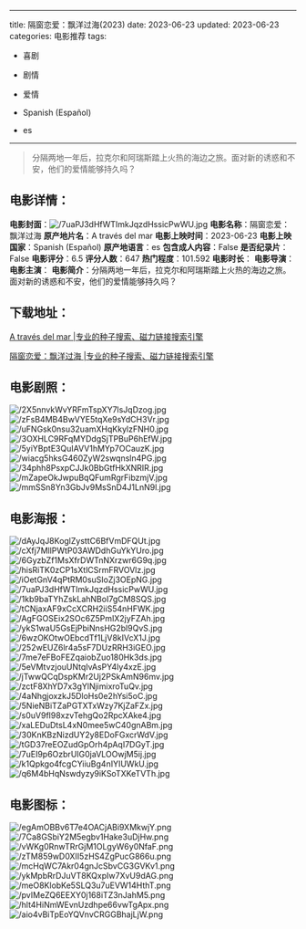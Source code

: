 
---
title: 隔窗恋爱：飘洋过海(2023)
date: 2023-06-23
updated: 2023-06-23
categories: 电影推荐
tags:
- 喜剧
- 剧情
- 爱情

- Spanish (Español)
- es
---


> 分隔两地一年后，拉克尔和阿瑞斯踏上火热的海边之旅。面对新的诱惑和不安，他们的爱情能够持久吗？

## **电影详情**：

**电影封面**：<img src="https://image.tmdb.org/t/p/w200/7uaPJ3dHfWTImkJqzdHssicPwWU.jpg" alt="/7uaPJ3dHfWTImkJqzdHssicPwWU.jpg" title="/7uaPJ3dHfWTImkJqzdHssicPwWU.jpg">
**电影名称**：隔窗恋爱：飘洋过海
**原产地片名**：A través del mar
**电影上映时间**：2023-06-23
**电影上映国家**：Spanish (Español)
**原产地语言**：es
**包含成人内容**：False
**是否纪录片**：False
**电影评分**：6.5
**评分人数**：647
**热门程度**：101.592
**电影时长**：
**电影导演**：
**电影主演**：
**电影简介**：分隔两地一年后，拉克尔和阿瑞斯踏上火热的海边之旅。面对新的诱惑和不安，他们的爱情能够持久吗？

## **下载地址**：
[A través del mar |专业的种子搜索、磁力链接搜索引擎](https://movie.amd794.com:2083/?search=A%20trav%C3%A9s%20del%20mar&ordering=&mode=match_phrase&page_size=10&page=1)

[隔窗恋爱：飘洋过海 |专业的种子搜索、磁力链接搜索引擎](https://movie.amd794.com:2083/?search=%E9%9A%94%E7%AA%97%E6%81%8B%E7%88%B1%EF%BC%9A%E9%A3%98%E6%B4%8B%E8%BF%87%E6%B5%B7&ordering=&mode=match_phrase&page_size=10&page=1)
 

## **电影剧照**：
<img src="https://image.tmdb.org/t/p/original/2X5nnvkWvYRFmTspXY7lsJqDzog.jpg" alt="/2X5nnvkWvYRFmTspXY7lsJqDzog.jpg" title="/2X5nnvkWvYRFmTspXY7lsJqDzog.jpg"><img src="https://image.tmdb.org/t/p/original/zFsB4MB4BwVYE5tqXe9sYdCH3Vr.jpg" alt="/zFsB4MB4BwVYE5tqXe9sYdCH3Vr.jpg" title="/zFsB4MB4BwVYE5tqXe9sYdCH3Vr.jpg"><img src="https://image.tmdb.org/t/p/original/uFNGsk0nsu32uamXHqKkylzFNH0.jpg" alt="/uFNGsk0nsu32uamXHqKkylzFNH0.jpg" title="/uFNGsk0nsu32uamXHqKkylzFNH0.jpg"><img src="https://image.tmdb.org/t/p/original/3OXHLC9RFqMYDdgSjTPBuP6hEfW.jpg" alt="/3OXHLC9RFqMYDdgSjTPBuP6hEfW.jpg" title="/3OXHLC9RFqMYDdgSjTPBuP6hEfW.jpg"><img src="https://image.tmdb.org/t/p/original/5yiYBptE3QuIAVV1hMYp7OCauzK.jpg" alt="/5yiYBptE3QuIAVV1hMYp7OCauzK.jpg" title="/5yiYBptE3QuIAVV1hMYp7OCauzK.jpg"><img src="https://image.tmdb.org/t/p/original/wiacg5hksG460ZyW2swqnsln4PG.jpg" alt="/wiacg5hksG460ZyW2swqnsln4PG.jpg" title="/wiacg5hksG460ZyW2swqnsln4PG.jpg"><img src="https://image.tmdb.org/t/p/original/34phh8PsxpCJJk0BbGtfHkXNRIR.jpg" alt="/34phh8PsxpCJJk0BbGtfHkXNRIR.jpg" title="/34phh8PsxpCJJk0BbGtfHkXNRIR.jpg"><img src="https://image.tmdb.org/t/p/original/mZapeOkJwpuBqQFumRgrFibzmjV.jpg" alt="/mZapeOkJwpuBqQFumRgrFibzmjV.jpg" title="/mZapeOkJwpuBqQFumRgrFibzmjV.jpg"><img src="https://image.tmdb.org/t/p/original/mmSSn8Yn3GbJv9MsSnD4J1LnN9l.jpg" alt="/mmSSn8Yn3GbJv9MsSnD4J1LnN9l.jpg" title="/mmSSn8Yn3GbJv9MsSnD4J1LnN9l.jpg">

## **电影海报**：
<img src="https://image.tmdb.org/t/p/original/dAyJqJ8KoglZysttC6BfVmDFQUt.jpg" alt="/dAyJqJ8KoglZysttC6BfVmDFQUt.jpg" title="/dAyJqJ8KoglZysttC6BfVmDFQUt.jpg"><img src="https://image.tmdb.org/t/p/original/cXfj7MllPWtP03AWDdhGuYkYUro.jpg" alt="/cXfj7MllPWtP03AWDdhGuYkYUro.jpg" title="/cXfj7MllPWtP03AWDdhGuYkYUro.jpg"><img src="https://image.tmdb.org/t/p/original/6GyzbZf1MsXfrDWTnNXrzwr6G9q.jpg" alt="/6GyzbZf1MsXfrDWTnNXrzwr6G9q.jpg" title="/6GyzbZf1MsXfrDWTnNXrzwr6G9q.jpg"><img src="https://image.tmdb.org/t/p/original/hisRiTK0zCP1sXtlCSrmFRVOVlz.jpg" alt="/hisRiTK0zCP1sXtlCSrmFRVOVlz.jpg" title="/hisRiTK0zCP1sXtlCSrmFRVOVlz.jpg"><img src="https://image.tmdb.org/t/p/original/iOetGnV4qPtRM0suSIoZj3OEpNG.jpg" alt="/iOetGnV4qPtRM0suSIoZj3OEpNG.jpg" title="/iOetGnV4qPtRM0suSIoZj3OEpNG.jpg"><img src="https://image.tmdb.org/t/p/original/7uaPJ3dHfWTImkJqzdHssicPwWU.jpg" alt="/7uaPJ3dHfWTImkJqzdHssicPwWU.jpg" title="/7uaPJ3dHfWTImkJqzdHssicPwWU.jpg"><img src="https://image.tmdb.org/t/p/original/1kb9baTYhZskLahNBoI7gCM8SQS.jpg" alt="/1kb9baTYhZskLahNBoI7gCM8SQS.jpg" title="/1kb9baTYhZskLahNBoI7gCM8SQS.jpg"><img src="https://image.tmdb.org/t/p/original/tCNjaxAF9xCcXCRH2iiS54nHFWK.jpg" alt="/tCNjaxAF9xCcXCRH2iiS54nHFWK.jpg" title="/tCNjaxAF9xCcXCRH2iiS54nHFWK.jpg"><img src="https://image.tmdb.org/t/p/original/AgFGOSEix2SOc6Z5PmIX2jyFZAh.jpg" alt="/AgFGOSEix2SOc6Z5PmIX2jyFZAh.jpg" title="/AgFGOSEix2SOc6Z5PmIX2jyFZAh.jpg"><img src="https://image.tmdb.org/t/p/original/ykS1waU5GsEjPbiNnsHG2bl9QvS.jpg" alt="/ykS1waU5GsEjPbiNnsHG2bl9QvS.jpg" title="/ykS1waU5GsEjPbiNnsHG2bl9QvS.jpg"><img src="https://image.tmdb.org/t/p/original/6wzOKOtwOEbcdTf1LjV8kIVcX1J.jpg" alt="/6wzOKOtwOEbcdTf1LjV8kIVcX1J.jpg" title="/6wzOKOtwOEbcdTf1LjV8kIVcX1J.jpg"><img src="https://image.tmdb.org/t/p/original/252wEUZ6lr4a5sF7DUzRRH3iGEO.jpg" alt="/252wEUZ6lr4a5sF7DUzRRH3iGEO.jpg" title="/252wEUZ6lr4a5sF7DUzRRH3iGEO.jpg"><img src="https://image.tmdb.org/t/p/original/7me7eFBoFEZqaiobZuo180Hk3ds.jpg" alt="/7me7eFBoFEZqaiobZuo180Hk3ds.jpg" title="/7me7eFBoFEZqaiobZuo180Hk3ds.jpg"><img src="https://image.tmdb.org/t/p/original/5eVMtvzjouUNtqIvAsPY4ly4xzE.jpg" alt="/5eVMtvzjouUNtqIvAsPY4ly4xzE.jpg" title="/5eVMtvzjouUNtqIvAsPY4ly4xzE.jpg"><img src="https://image.tmdb.org/t/p/original/jTwwQCqDspKMr2Uj2PSkAmN96mv.jpg" alt="/jTwwQCqDspKMr2Uj2PSkAmN96mv.jpg" title="/jTwwQCqDspKMr2Uj2PSkAmN96mv.jpg"><img src="https://image.tmdb.org/t/p/original/zctF8XhYD7x3gYlNjimixroTuQv.jpg" alt="/zctF8XhYD7x3gYlNjimixroTuQv.jpg" title="/zctF8XhYD7x3gYlNjimixroTuQv.jpg"><img src="https://image.tmdb.org/t/p/original/4aNhgjoxzkJ5DloHs0e2hYsi5oC.jpg" alt="/4aNhgjoxzkJ5DloHs0e2hYsi5oC.jpg" title="/4aNhgjoxzkJ5DloHs0e2hYsi5oC.jpg"><img src="https://image.tmdb.org/t/p/original/5NieNBiTZaPGTXTxWzy7KjZaFZx.jpg" alt="/5NieNBiTZaPGTXTxWzy7KjZaFZx.jpg" title="/5NieNBiTZaPGTXTxWzy7KjZaFZx.jpg"><img src="https://image.tmdb.org/t/p/original/s0uV9fl98xzvTehgQo2RpcXAke4.jpg" alt="/s0uV9fl98xzvTehgQo2RpcXAke4.jpg" title="/s0uV9fl98xzvTehgQo2RpcXAke4.jpg"><img src="https://image.tmdb.org/t/p/original/xaLEDuDtsL4xN0mee5wC40gnABm.jpg" alt="/xaLEDuDtsL4xN0mee5wC40gnABm.jpg" title="/xaLEDuDtsL4xN0mee5wC40gnABm.jpg"><img src="https://image.tmdb.org/t/p/original/30KnKBzNizdUY2y8EDoFGxcrWdV.jpg" alt="/30KnKBzNizdUY2y8EDoFGxcrWdV.jpg" title="/30KnKBzNizdUY2y8EDoFGxcrWdV.jpg"><img src="https://image.tmdb.org/t/p/original/tGD37reEOZudGpOrh4pAqI7DGyT.jpg" alt="/tGD37reEOZudGpOrh4pAqI7DGyT.jpg" title="/tGD37reEOZudGpOrh4pAqI7DGyT.jpg"><img src="https://image.tmdb.org/t/p/original/7uEI9p6OzbrUIG0jaVLOOwjM5ij.jpg" alt="/7uEI9p6OzbrUIG0jaVLOOwjM5ij.jpg" title="/7uEI9p6OzbrUIG0jaVLOOwjM5ij.jpg"><img src="https://image.tmdb.org/t/p/original/k1Qpkgo4fcgCYiiuBg4nIYIUWkU.jpg" alt="/k1Qpkgo4fcgCYiiuBg4nIYIUWkU.jpg" title="/k1Qpkgo4fcgCYiiuBg4nIYIUWkU.jpg"><img src="https://image.tmdb.org/t/p/original/q6M4bHqNswdyzy9iKSoTXKeTVTh.jpg" alt="/q6M4bHqNswdyzy9iKSoTXKeTVTh.jpg" title="/q6M4bHqNswdyzy9iKSoTXKeTVTh.jpg">

## **电影图标**：
<img src="https://image.tmdb.org/t/p/original/egAmOBBv6T7e4OACjABi9XMkwjY.png" alt="/egAmOBBv6T7e4OACjABi9XMkwjY.png" title="/egAmOBBv6T7e4OACjABi9XMkwjY.png"><img src="https://image.tmdb.org/t/p/original/7Ca8GSbiY2M5egbv1Hake3uDjHw.png" alt="/7Ca8GSbiY2M5egbv1Hake3uDjHw.png" title="/7Ca8GSbiY2M5egbv1Hake3uDjHw.png"><img src="https://image.tmdb.org/t/p/original/vWKg0RnwTRrGjM1OLgyW6y0NfaF.png" alt="/vWKg0RnwTRrGjM1OLgyW6y0NfaF.png" title="/vWKg0RnwTRrGjM1OLgyW6y0NfaF.png"><img src="https://image.tmdb.org/t/p/original/zTM859wD0XII5zHS4ZgPucG866u.png" alt="/zTM859wD0XII5zHS4ZgPucG866u.png" title="/zTM859wD0XII5zHS4ZgPucG866u.png"><img src="https://image.tmdb.org/t/p/original/mcHqWC7Akr04gnJcSbvCG3GVKv1.png" alt="/mcHqWC7Akr04gnJcSbvCG3GVKv1.png" title="/mcHqWC7Akr04gnJcSbvCG3GVKv1.png"><img src="https://image.tmdb.org/t/p/original/ykMpbRrDJuVT8KQxpIw7XvU9dAG.png" alt="/ykMpbRrDJuVT8KQxpIw7XvU9dAG.png" title="/ykMpbRrDJuVT8KQxpIw7XvU9dAG.png"><img src="https://image.tmdb.org/t/p/original/meO8KlobKe5SLQ3u7uEVW14HthT.png" alt="/meO8KlobKe5SLQ3u7uEVW14HthT.png" title="/meO8KlobKe5SLQ3u7uEVW14HthT.png"><img src="https://image.tmdb.org/t/p/original/pvIMeZQ6EEXY0j168iTZ3nJahM5.png" alt="/pvIMeZQ6EEXY0j168iTZ3nJahM5.png" title="/pvIMeZQ6EEXY0j168iTZ3nJahM5.png"><img src="https://image.tmdb.org/t/p/original/hlt4HiNmWEvnUzdhpe66vwTgApx.png" alt="/hlt4HiNmWEvnUzdhpe66vwTgApx.png" title="/hlt4HiNmWEvnUzdhpe66vwTgApx.png"><img src="https://image.tmdb.org/t/p/original/aio4vBiTpEoYQVnvCRGGBhajLjW.png" alt="/aio4vBiTpEoYQVnvCRGGBhajLjW.png" title="/aio4vBiTpEoYQVnvCRGGBhajLjW.png">
